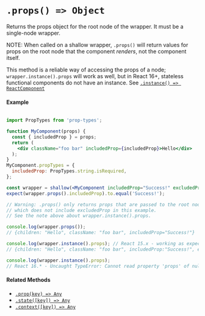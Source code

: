 # `.props() => Object`

Returns the props object for the root node of the wrapper. It must be a single-node wrapper.

NOTE: When called on a shallow wrapper, `.props()` will return values for props on the root node that the component *renders*, not the component itself.

This method is a reliable way of accessing the props of a node; `wrapper.instance().props` will work as well, but in React 16+, stateless functional components do not have an instance. See [`.instance() => ReactComponent`](instance.md)


#### Example
```jsx

import PropTypes from 'prop-types';

function MyComponent(props) {
  const { includedProp } = props;
  return (
    <div className="foo bar" includedProp={includedProp}>Hello</div>
  );
}
MyComponent.propTypes = {
  includedProp: PropTypes.string.isRequired,
};

const wrapper = shallow(<MyComponent includedProp="Success!" excludedProp="I'm not included" />);
expect(wrapper.props().includedProp).to.equal('Success!');

// Warning: .props() only returns props that are passed to the root node,
// which does not include excludedProp in this example.
// See the note above about wrapper.instance().props.

console.log(wrapper.props());
// {children: "Hello", className: "foo bar", includedProp="Success!"}

console.log(wrapper.instance().props); // React 15.x - working as expected
// {children: "Hello", className: "foo bar", includedProp:"Success!", excludedProp: "I'm not included"}

console.log(wrapper.instance().props);
// React 16.* - Uncaught TypeError: Cannot read property 'props' of null
```


#### Related Methods

- [`.prop(key) => Any`](prop.md)
- [`.state([key]) => Any`](state.md)
- [`.context([key]) => Any`](context.md)
